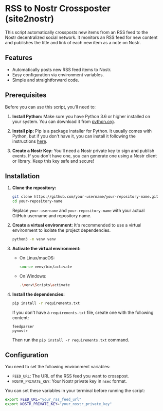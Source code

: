 # RSS to Nostr Crossposter (site2nostr)

This script automatically crossposts new items from an RSS feed to the Nostr decentralized social network. It monitors an RSS feed for new content and publishes the title and link of each new item as a note on Nostr.

## Features

*   Automatically posts new RSS feed items to Nostr.
*   Easy configuration via environment variables.
*   Simple and straightforward code.

## Prerequisites

Before you can use this script, you'll need to:

1.  **Install Python:** Make sure you have Python 3.6 or higher installed on your system. You can download it from [python.org](https://www.python.org/downloads/).

2.  **Install pip:** Pip is a package installer for Python. It usually comes with Python, but if you don't have it, you can install it following the instructions [here](https://pip.pypa.io/en/stable/installing/).

3.  **Create a Nostr Key:** You'll need a Nostr private key to sign and publish events. If you don't have one, you can generate one using a Nostr client or library. Keep this key safe and secure!

## Installation

1.  **Clone the repository:**

    ```bash
    git clone https://github.com/your-username/your-repository-name.git
    cd your-repository-name
    ```

    Replace `your-username` and `your-repository-name` with your actual GitHub username and repository name.

2.  **Create a virtual environment:** It's recommended to use a virtual environment to isolate the project dependencies.

    ```bash
    python3 -m venv venv
    ```

3.  **Activate the virtual environment:**

    *   On Linux/macOS:

        ```bash
        source venv/bin/activate
        ```

    *   On Windows:

        ```bash
        .\venv\Scripts\activate
        ```

4.  **Install the dependencies:**

    ```bash
    pip install -r requirements.txt
    ```

    If you don't have a `requirements.txt` file, create one with the following content:

    ```
    feedparser
    pynostr
    ```

    Then run the `pip install -r requirements.txt` command.

## Configuration

You need to set the following environment variables:

*   `FEED_URL`: The URL of the RSS feed you want to crosspost.
*   `NOSTR_PRIVATE_KEY`: Your Nostr private key in `nsec` format.

You can set these variables in your terminal before running the script:

```bash
export FEED_URL="your_rss_feed_url"
export NOSTR_PRIVATE_KEY="your_nostr_private_key"
